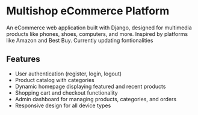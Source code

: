 # Multishop eCommerce Platform
An eCommerce web application built with Django, designed for multimedia products like phones, shoes, computers, and more. Inspired by platforms like Amazon and Best Buy. Currently updating fontionalities

## Features
- User authentication (register, login, logout)
- Product catalog with categories
- Dynamic homepage displaying featured and recent products
- Shopping cart and checkout functionality
- Admin dashboard for managing products, categories, and orders
- Responsive design for all device types
